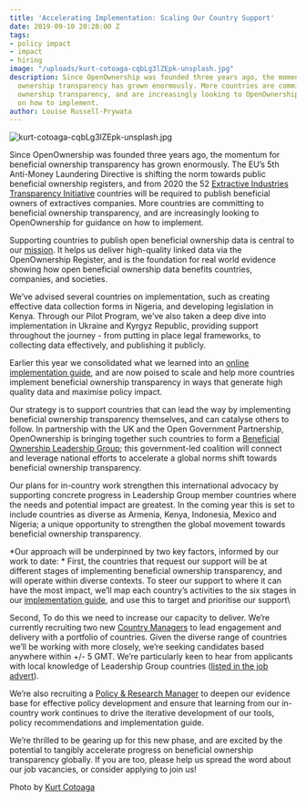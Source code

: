 ```yaml
---
title: 'Accelerating Implementation: Scaling Our Country Support'
date: 2019-09-10 20:28:00 Z
tags:
- policy impact
- impact
- hiring
image: "/uploads/kurt-cotoaga-cqbLg3lZEpk-unsplash.jpg"
description: Since OpenOwnership was founded three years ago, the momentum for beneficial
  ownership transparency has grown enormously. More countries are committing to beneficial
  ownership transparency, and are increasingly looking to OpenOwnership for guidance
  on how to implement.
author: Louise Russell-Prywata
---
```


![kurt-cotoaga-cqbLg3lZEpk-unsplash.jpg](/uploads/kurt-cotoaga-cqbLg3lZEpk-unsplash.jpg)

Since OpenOwnership was founded three years ago, the momentum for beneficial ownership transparency has grown enormously. The EU’s 5th Anti-Money Laundering Directive is shifting the norm towards public beneficial ownership registers, and from 2020 the 52 [Extractive Industries Transparency Initiative](https://eiti.org/homepage) countries will be required to publish beneficial owners of extractives companies. More countries are committing to beneficial ownership transparency, and are increasingly looking to OpenOwnership for guidance on how to implement.

Supporting countries to publish open beneficial ownership data is central to our [mission](https://www.openownership.org/what-we-do/). It helps us deliver high-quality linked data via the OpenOwnership Register, and is the foundation for real world evidence showing how open beneficial ownership data benefits countries, companies, and societies.

We’ve advised several countries on implementation, such as creating effective data collection forms in Nigeria, and developing legislation in Kenya. Through our Pilot Program, we’ve also taken a deep dive into implementation in Ukraine and Kyrgyz Republic, providing support throughout the journey - from putting in place legal frameworks, to collecting data effectively, and publishing it publicly.

Earlier this year we consolidated what we learned into an [online implementation guide](https://www.openownership.org/guide/), and are now poised to scale and help more countries implement beneficial ownership transparency in ways that generate high quality data and maximise policy impact.

Our strategy is to support countries that can lead the way by implementing beneficial ownership transparency themselves, and can catalyse others to follow. In partnership with the UK and the Open Government Partnership, OpenOwnership is bringing together such countries to form a [Beneficial Ownership Leadership Group](https://www.openownership.org/news/new-at-the-ogp-summit-openownership-and-uk-government-launch-a-major-collective-action-platform-and-we-scale-up-our-help-for-implementers/); this government-led coalition will connect and leverage national efforts to accelerate a global norms shift towards beneficial ownership transparency.

Our plans for in-country work strengthen this international advocacy by supporting concrete progress in Leadership Group member countries where the needs and potential impact are greatest. In the coming year this is set to include countries as diverse as Armenia, Kenya, Indonesia, Mexico and Nigeria; a unique opportunity to strengthen the global movement towards beneficial ownership transparency.

*Our approach will be underpinned by two key factors, informed by our work to date:
*
First, the countries that request our support will be at different stages of implementing beneficial ownership transparency, and will operate within diverse contexts. To steer our support to where it can have the most impact, we’ll map each country’s activities to the six stages in our [implementation guide](https://www.openownership.org/guide/), and use this to target and prioritise our support\\

Second, To do this we need to increase our capacity to deliver. We’re currently recruiting two new [Country Managers](https://www.openownership.org/jobs/) to lead engagement and delivery with a portfolio of countries. Given the diverse range of countries we’ll be working with more closely, we’re seeking candidates based anywhere within \+/- 5 GMT. We’re particularly keen to hear from applicants with local knowledge of Leadership Group countries ([listed in the job advert](https://app.beapplied.com/apply/bmowpus57u)).

We’re also recruiting a [Policy & Research Manager](https://www.openownership.org/jobs/) to deepen our evidence base for effective policy development and ensure that learning from our in-country work continues to drive the iterative development of our tools, policy recommendations and implementation guide.

We’re thrilled to be gearing up for this new phase, and are excited by the potential to tangibly accelerate progress on beneficial ownership transparency globally. If you are too, please help us spread the word about our job vacancies, or consider applying to join us!

Photo by [Kurt Cotoaga](https://unsplash.com/@kydroon)